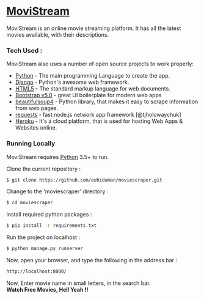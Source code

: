 # [MoviStream](https://movistream.herokuapp.com/)

MoviStream is an online movie streaming platform.
It has all the latest movies available, with their descriptions.

### Tech Used :

MoviStream also uses a number of open source projects to work properly:

* [Python](https://www.python.org/) - The main programming Language to create the app.
* [Django](https://www.djangoproject.com/) - Python's awesome web framework.
* [HTML5](https://html.com/) - The standard markup language for web documents.
* [Bootstrap v5.0](https://getbootstrap.com/docs/5.0/getting-started/introduction/) - great UI boilerplate for modern web apps
* [beautifulsoup4](https://pypi.org/project/beautifulsoup4/) - Python library, that makes it easy to scrape information from web pages.
* [requests](https://pypi.org/project/requests/) - fast node.js network app framework [@tjholowaychuk]
* [Heroku](https://www.heroku.com/) - It's a cloud platform, that is used for hosting Web Apps & Websites online.

### Running Locally

MoviStream requires [Python](https://www.python.org/) 3.5+ to run.

Clone the current repository :
```sh
$ git clone https://github.com/euhidaman/moviescraper.git
```

Change to the 'moviescraper' directory :
```sh
$ cd moviescraper
```

Install required python packages :

```sh
$ pip install -r requirements.txt
```

Run the project on localhost :
```sh
$ python manage.py runserver
```

Now, open your browser, and type the following in the address bar :
```sh
http://localhost:8000/
``` 
Now, Enter movie name in small letters, in the search bar.<br/>
**Watch Free Movies, Hell Yeah !!**
